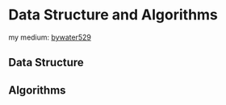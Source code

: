 # Data Structure and Algorithms

my medium: [bywater529](https://medium.com/@bywater529)

## Data Structure

## Algorithms
